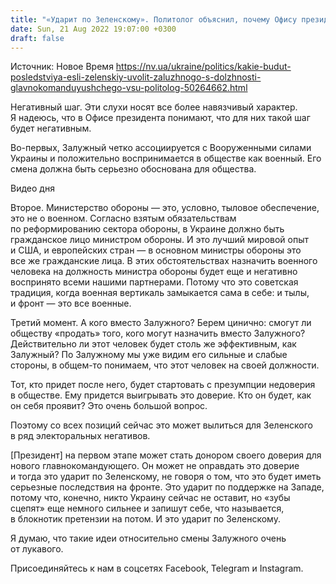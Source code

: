 ```yaml
---
title: "«Ударит по Зеленскому». Политолог объяснил, почему Офису президента не стоит переводить Залужного из ВСУ в Минобороны"
date: Sun, 21 Aug 2022 19:07:00 +0300
draft: false
---
```

Источник: Новое Время https://nv.ua/ukraine/politics/kakie-budut-posledstviya-esli-zelenskiy-uvolit-zaluzhnogo-s-dolzhnosti-glavnokomanduyushchego-vsu-politolog-50264662.html


Негативный шаг. Эти слухи носят все более навязчивый характер. Я надеюсь, что в Офисе президента понимают, что для них такой шаг будет негативным.

Во-первых, Залужный четко ассоциируется с Вооруженными силами Украины и положительно воспринимается в обществе как военный. Его смена должна быть серьезно обоснована для общества.

 Видео дня   

Второе. Министерство обороны — это, условно, тыловое обеспечение, это не о военном. Согласно взятым обязательствам по реформированию сектора обороны, в Украине должно быть гражданское лицо министром обороны. И это лучший мировой опыт и США, и европейских стран — в основном министры обороны это все же гражданские лица. В этих обстоятельствах назначить военного человека на должность министра обороны будет еще и негативно воспринято всеми нашими партнерами. Потому что это советская традиция, когда военная вертикаль замыкается сама в себе: и тылы, и фронт — это все военные.

Третий момент. А кого вместо Залужного? Берем цинично: смогут ли обществу «продать» того, кого могут назначить вместо Залужного? Действительно ли этот человек будет столь же эффективным, как Залужный? По Залужному мы уже видим его сильные и слабые стороны, в общем-то понимаем, что этот человек на своей должности.

Тот, кто придет после него, будет стартовать с презумпции недоверия в обществе. Ему придется выигрывать это доверие. Кто он будет, как он себя проявит? Это очень большой вопрос.

Поэтому со всех позиций сейчас это может вылиться для Зеленского в ряд электоральных негативов.

[Президент] на первом этапе может стать донором своего доверия для нового главнокомандующего. Он может не оправдать это доверие и тогда это ударит по Зеленскому, не говоря о том, что это будет иметь серьезные последствия на фронте. Это ударит по поддержке на Западе, потому что, конечно, никто Украину сейчас не оставит, но «зубы сцепят» еще немного сильнее и запишут себе, что называется, в блокнотик претензии на потом. И это ударит по Зеленскому.

Я думаю, что такие идеи относительно смены Залужного очень от лукавого.

Присоединяйтесь к нам в соцсетях Facebook, Telegram и Instagram.
